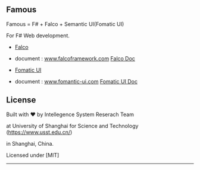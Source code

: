
## Famous
Famous = F# + Falco + Semantic UI(Fomatic UI)

For F# Web development.

- [Falco](https://github.com/pimbrouwers/Falco)

- document : www.falcoframework.com [Falco Doc](https://www.falcoframework.com)

- [Fomatic UI](https://github.com/fomantic/Fomantic-UI)

- document : www.fomantic-ui.com [Fomatic UI Doc](https://www.fomantic-ui.com)
## License

Built with ♥ by Intellegence System Reserach Team 

at University of Shanghai for Science and Technology (https://www.usst.edu.cn/) 

in Shanghai, China. 

Licensed under [MIT]

---


